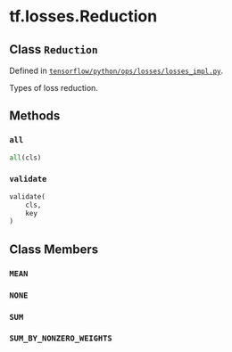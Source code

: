 <div itemscope itemtype="http://developers.google.com/ReferenceObject">
<meta itemprop="name" content="tf.losses.Reduction" />
<meta itemprop="property" content="all"/>
<meta itemprop="property" content="validate"/>
<meta itemprop="property" content="MEAN"/>
<meta itemprop="property" content="NONE"/>
<meta itemprop="property" content="SUM"/>
<meta itemprop="property" content="SUM_BY_NONZERO_WEIGHTS"/>
</div>

# tf.losses.Reduction

## Class `Reduction`





Defined in [`tensorflow/python/ops/losses/losses_impl.py`](https://www.tensorflow.org/code/tensorflow/python/ops/losses/losses_impl.py).

Types of loss reduction.

## Methods

<h3 id="all"><code>all</code></h3>

``` python
all(cls)
```



<h3 id="validate"><code>validate</code></h3>

``` python
validate(
    cls,
    key
)
```





## Class Members

<h3 id="MEAN"><code>MEAN</code></h3>

<h3 id="NONE"><code>NONE</code></h3>

<h3 id="SUM"><code>SUM</code></h3>

<h3 id="SUM_BY_NONZERO_WEIGHTS"><code>SUM_BY_NONZERO_WEIGHTS</code></h3>

